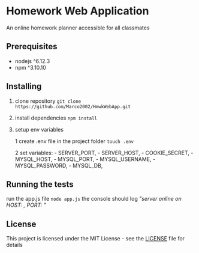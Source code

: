 # Homework Web Application
An online homework planner accessible for all classmates

## Prerequisites
* nodejs ^6.12.3
* npm ^3.10.10

## Installing

1. clone repository
```git clone https://github.com/Marco2002/HmwkWebApp.git```

2. install dependencies
```npm install```

3. setup env variables

    1 create .env file in the project folder 
    ```touch .env```
    
    2 set variables: 
        - SERVER_PORT,
        - SERVER_HOST,
        - COOKIE_SECRET,
        - MYSQL_HOST,
        - MYSQL_PORT,
        - MYSQL_USERNAME,
        - MYSQL_PASSWORD,
        - MYSQL_DB,
        
## Running the tests

run the app.js file
```node app.js```
the console should log _"server online on HOST: <HOST> , PORT: <PORT> "_

## License
This project is licensed under the MIT License - see the [LICENSE](https://github.com/Marco2002/HmwkWebApp/blob/master/LICENSE) file for details